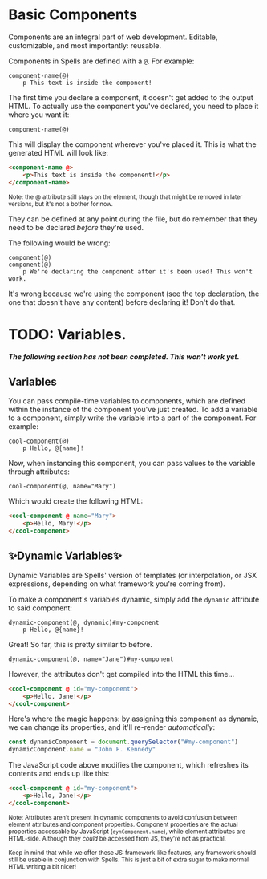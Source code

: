 
# Basic Components

Components are an integral part of web development. Editable, customizable, and
most importantly: reusable.

Components in Spells are defined with a `@`. For example:
```pug
component-name(@)
	p This text is inside the component!
```

The first time you declare a component, it doesn't get added to the output HTML.
To actually use the component you've declared, you need to place it where you
want it:
```pug
component-name(@)
```

This will display the component wherever you've placed it. This is what the
generated HTML will look like:
```html
<component-name @>
	<p>This text is inside the component!</p>
</component-name>
```

<sub>Note: the @ attribute still stays on the element, though that might be
removed in later versions, but it's not a bother for now.</sub>

They can be defined at any point during the file, but do remember that they need
to be declared _before_ they're used.

The following would be wrong:
```pug
component(@)
component(@)
	p We're declaring the component after it's been used! This won't work.
```

It's wrong because we're using the component (see the top declaration, the one
that doesn't have any content) before declaring it! Don't do that.


# TODO: Variables.
***The following section has not been completed. This won't work yet.***

## Variables

You can pass compile-time variables to components, which are defined within the
instance of the component you've just created. To add a variable to a component,
simply write the variable into a part of the component. For example:
```pug
cool-component(@)
	p Hello, @{name}!
```

Now, when instancing this component, you can pass values to the variable through
attributes:
```pug
cool-component(@, name="Mary")
```

Which would create the following HTML:
```html
<cool-component @ name="Mary">
	<p>Hello, Mary!</p>
</cool-component>
```

## ✨Dynamic Variables✨

Dynamic Variables are Spells' version of templates (or interpolation, or JSX
expressions, depending on what framework you're coming from).

To make a component's variables dynamic, simply add the `dynamic` attribute to
said component:
```pug
dynamic-component(@, dynamic)#my-component
	p Hello, @{name}!
```

Great! So far, this is pretty similar to before.
```pug
dynamic-component(@, name="Jane")#my-component
```

However, the attributes don't get compiled into the HTML this time...
```html
<cool-component @ id="my-component">
	<p>Hello, Jane!</p>
</cool-component>
```

Here's where the magic happens: by assigning this component as dynamic, we can
change its properties, and it'll re-render _automatically_:

```ts
const dynamicComponent = document.querySelector("#my-component")
dynamicComponent.name = "John F. Kennedy"
```

The JavaScript code above modifies the component, which refreshes its contents
and ends up like this:
```html
<cool-component @ id="my-component">
	<p>Hello, Jane!</p>
</cool-component>
```

<sub>Note: Attributes aren't present in dynamic components to avoid confusion
between element attributes and component properties. Component properties are
the actual properties accessable by JavaScript (`dynComponent.name`), while
element attributes are HTML-side. Although they _could_ be accessed from JS,
they're not as practical.</sub>

<sub>Keep in mind that while we offer these JS-framework-like features, any
framework should still be usable in conjunction with Spells. This is just a bit
of extra sugar to make normal HTML writing a bit nicer!</sub>
